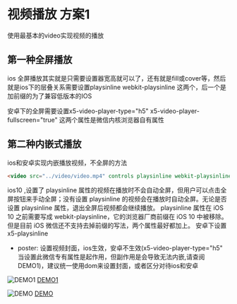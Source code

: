 # 视频播放 方案1
使用最基本的video实现视频的播放

## 第一种全屏播放
ios 全屏播放其实就是只需要设置器宽高就可以了，还有就是fill或cover等，然后就是ios下的层叠关系需要设置playsinline webkit-playsinline 这两个，后一个是加前缀的为了兼容低版本的IOS

安卓下的全屏需要设置x5-video-player-type="h5" x5-video-player-fullscreen="true" 这两个属性是微信内核浏览器自有属性 

## 第二种内嵌式播放
ios和安卓实现内嵌播放视频，不全屏的方法
```html
<video src="../video/video.mp4" controls playsinline webkit-playsinline x5-playsinline></video>
```

ios10 ,设置了 playsinline 属性的视频在播放时不会自动全屏，但用户可以点击全屏按钮来手动全屏；没有设置 playsinline 的视频会在播放时自动全屏。无论是否设置 playsinline 属性，退出全屏后视频都会继续播放。
playsinline 属性在 iOS 10 之前需要写成 webkit-playsinline，它的浏览器厂商前缀在 iOS 10 中被移除。但是目前 iOS 微信还不支持去掉前缀的写法，两个属性最好都加上。
安卓下设置 x5-playsinline

- poster: 设置视频封面，ios生效，安卓不生效(x5-video-player-type="h5" 当设置此微信专有属性是起作用，但副作用是会导致无法内嵌,请查阅DEMO1)，建议统一使用dom来设置封面，或者区分对待ios和安卓

![DEMO1](https://songweir.github.io/h5s/video/videoinline/1526005787.png)
[DEMO1](https://songweir.github.io/h5s/video/videoinline/demo1.html)

![DEMO](https://songweir.github.io/h5s/video/videoinline/1525944693.png)
[DEMO](https://songweir.github.io/h5s/video/videoinline/index.html)
